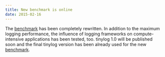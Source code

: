 ```yaml
---
title: New benchmark is online
date: 2015-02-16
---
```


The [benchmark](benchmark) has been completely rewritten. In addition to the maximum logging performance, the influence of logging frameworks on compute-intensive applications has been tested, too. tinylog 1.0 will be published soon and the final tinylog version has been already used for the new [benchmark](benchmark).
